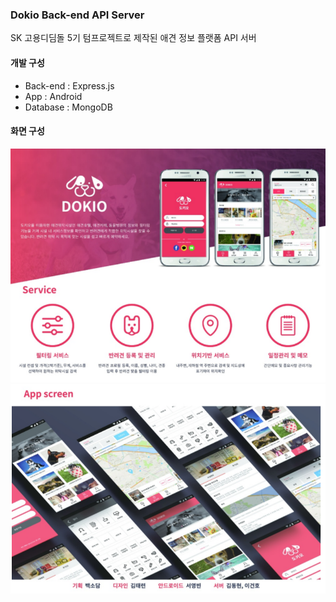 ### Dokio Back-end API Server

SK 고용디딤돌 5기 텀프로젝트로 제작된 애견 정보 플랫폼 API 서버

#### 개발 구성
- Back-end : Express.js
- App : Android
- Database : MongoDB

#### 화면 구성
![screenshot1](./screenshot/1.PNG)
![screenshot2](./screenshot/2.PNG)